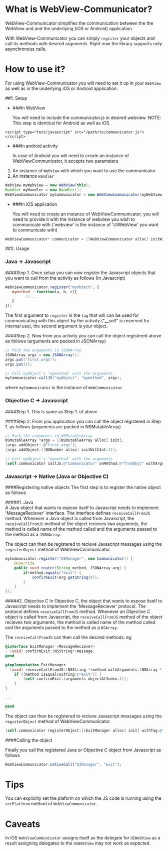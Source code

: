 # What is WebView-Communicator?

WebView-Communicator simplifies the communication between the the WebView and and the underlying
(iOS or Android) application.

With WebView-Communicator you can simply `register` your objects and call its methods 
with desired arguments. Right now the library supports only asynchronous calls.

# How to use it?

For using WebView-Communicator you will need to set it up in your `WebView` as well as
in the underlying iOS or Android application.

##1. Setup

+ ###In WebView

    You will need to include the communicator.js in desired webview.
    NOTE: This step is identical for Android as well as iOS.

```
<script type="text/javascript" src="/path/to/communicator.js"></script>
```    

+ ###In android activity

    In case of Android you will need to create an instance of WebViewCommunicator, it accepts two parameters

1. An instance of `WebView` with which you want to use the communicator
2. An instance `Handler`

```java
WebView myWebView = new WebView(this);
Handler myHandler = new Handler();
WebViewCommunicator myCommunicator = new WebViewCommunicator(myWebView, myHandler);
```

+ ###In iOS application
    
    You will need to create an instance of WebViewCommunicator, you will need to provide it with the instance of
    webview you wish to communicate with ('webview' is the instance of 'UIWebView' you want to communicate with)
    
```objective-c
WebViewCommunicator* communicator = [[WebViewCommunicator alloc] initWithWebView:webview];
```


##2. Usage

### Java -> Javascript

####Step 1.
Once setup you can now register the Javascript objects that you want to call from     the activity as follows (In Javascript)

```javascript
WebViewCommunicator.register("myObject", {
   mymethod : function(a, b, c){
         //...
   }
});
```

The first argument to `register` is the `tag` that will can be used for communicating
with this object by the activity ("__self" is reserved for internal use), the second
argument is your object.

####Step 2.
Now from you activity you can call the object registered above as follows (arguments are packed in JSONArray)

```java
// Pack the arguments in JSONArray
JSONArray args = new JSONArray();
args.put("first_args");
args.put(1);

// Call myObject's 'mymethod' with the arguments
myCommunicator.callJS("myObject", "mymethod", args);
```

where `myCommunicator` is the instance of `WebCommunicator`. 

### Objective C -> Javascript
####Step 1.
This is same as Step 1. of above
    
####Step 2.
From you application you can call the object registered in Step 1. as follows (arguments are packed in NSMutableArray)

```objective-c
// Pack the arguments in NSMutableArray
NSMutableArray *args = [[NSMutableArray alloc] init];
[args addObject: @"first_args"];
[args addObject:[[NSNumber alloc] initWithInt:1]];

// Call myObject's 'mymethod' with the arguments
[self.communicator callJS:@"Communicator" onMethod:@"fromObjC" withArguments:args];

```

### Javascript -> Native (Java or Objective C)

####Registering native objects
The first step is to register the native object as follows

#####1. Java        
A Java object that wants to expose itself to Javascript needs to implement 'MessageReciever'
interface. The interface defines `receiveCallFromJS` method. Whenever a Java object is called from
Javascript, the `receiveCallFromJS` method of the object recieves two arguments, the method is
called name of the method called and the arguments passed to the method as a `JSONArray`.

The object can then be registered to recieve Javascript messages using the `registerObject` method of
WebViewCommunicator.

```java
myCommunicator.register("UIManager", new Communicator() {
    @Override
    public void router(String method, JSONArray arg) {
        if(method.equals("exit") {
            confirmExit(arg.getString(0));
        }
    }
});
```

#####2. Objective C
In Objective C, the object that wants to expose itself to Javascript needs to implement the
'MessageReciever' protocol. The protocol defines `receiveCallFromJS` method. Whenever an 
Objective C object is called from Javascript, the `receiveCallFromJS` method of the object recieves 
two arguments, the method is called name of the method called and the arguments passed to the method 
as a `NSArray`.

The `receiveCallFromJS` can then call the desired methods. eg

```objective-c
@interface ExitManager <MessageReciever>
- (void) confirmExit:(NSString*)message;
@end

@implementation ExitManager
- (void) receiveCallFromJS:(NSString *)method withArguments:(NSArray *)arguments {
    if ([method isEqualToString:@"exit"]) {
        [self confirmExit:[arguments objectAtIndex:1]];
    }
}

...

@end
```

The object can then be registered to recieve Javascript messages using the `registerObject` method of
WebViewCommunicator.

```objective-c
[self.communicator registerObject:[[ExitManager alloc] init] withTag:@"UIManager"];
```

####Calling the object

Finally you call the registered Java or Objective C object from Javascript as follows

```javascript
WebViewCommunicator.nativeCall("UIManager", "exit");
```

# Tips

You can explicitly set the plaform on which the JS code is running using the `setPlatform` method of `WebViewCommunicator`.

# Caveats

In iOS `WebViewCommunicator` assigns itself as the delegate for `UIWebView` as a result assigning delegates
to the `UIWebView` may not work as expected.